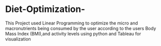 # Diet-Optimization-
This Project used Linear Programming to optimize the micro and macronutrients being consumed by the user according to the users Body Mass Index (BMI),and activity levels using python and Tableau for visualization
